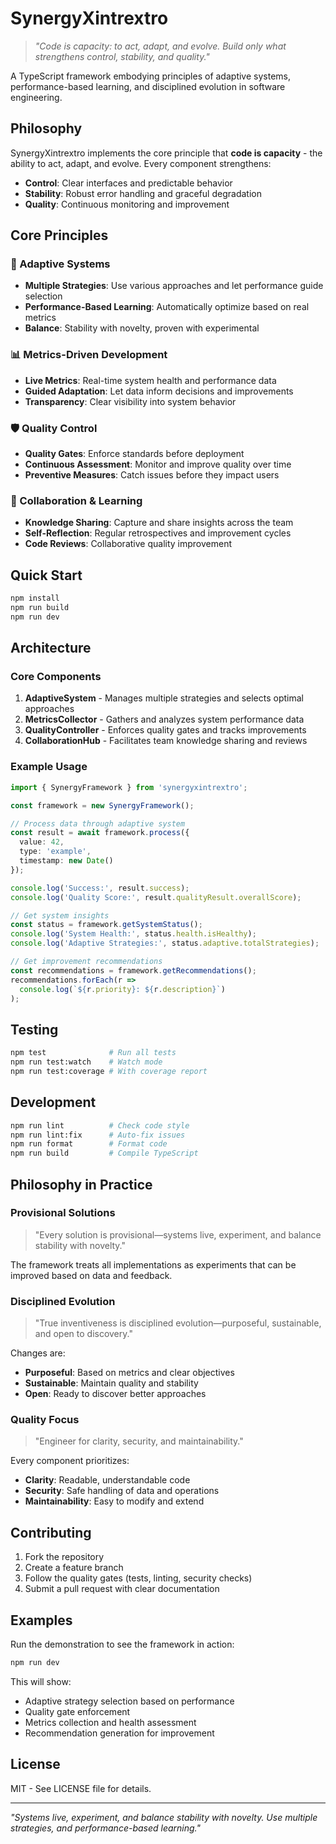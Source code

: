 # SynergyXintrextro

> *"Code is capacity: to act, adapt, and evolve. Build only what strengthens control, stability, and quality."*

A TypeScript framework embodying principles of adaptive systems, performance-based learning, and disciplined evolution in software engineering.

## Philosophy

SynergyXintrextro implements the core principle that **code is capacity** - the ability to act, adapt, and evolve. Every component strengthens:

- **Control**: Clear interfaces and predictable behavior
- **Stability**: Robust error handling and graceful degradation  
- **Quality**: Continuous monitoring and improvement

## Core Principles

### 🔄 Adaptive Systems
- **Multiple Strategies**: Use various approaches and let performance guide selection
- **Performance-Based Learning**: Automatically optimize based on real metrics
- **Balance**: Stability with novelty, proven with experimental

### 📊 Metrics-Driven Development
- **Live Metrics**: Real-time system health and performance data
- **Guided Adaptation**: Let data inform decisions and improvements
- **Transparency**: Clear visibility into system behavior

### 🛡️ Quality Control
- **Quality Gates**: Enforce standards before deployment
- **Continuous Assessment**: Monitor and improve quality over time
- **Preventive Measures**: Catch issues before they impact users

### 🤝 Collaboration & Learning
- **Knowledge Sharing**: Capture and share insights across the team
- **Self-Reflection**: Regular retrospectives and improvement cycles
- **Code Reviews**: Collaborative quality improvement

## Quick Start

```bash
npm install
npm run build
npm run dev
```

## Architecture

### Core Components

1. **AdaptiveSystem** - Manages multiple strategies and selects optimal approaches
2. **MetricsCollector** - Gathers and analyzes system performance data
3. **QualityController** - Enforces quality gates and tracks improvements
4. **CollaborationHub** - Facilitates team knowledge sharing and reviews

### Example Usage

```typescript
import { SynergyFramework } from 'synergyxintrextro';

const framework = new SynergyFramework();

// Process data through adaptive system
const result = await framework.process({
  value: 42,
  type: 'example',
  timestamp: new Date()
});

console.log('Success:', result.success);
console.log('Quality Score:', result.qualityResult.overallScore);

// Get system insights
const status = framework.getSystemStatus();
console.log('System Health:', status.health.isHealthy);
console.log('Adaptive Strategies:', status.adaptive.totalStrategies);

// Get improvement recommendations
const recommendations = framework.getRecommendations();
recommendations.forEach(r => 
  console.log(`${r.priority}: ${r.description}`)
);
```

## Testing

```bash
npm test              # Run all tests
npm run test:watch    # Watch mode
npm run test:coverage # With coverage report
```

## Development

```bash
npm run lint          # Check code style
npm run lint:fix      # Auto-fix issues
npm run format        # Format code
npm run build         # Compile TypeScript
```

## Philosophy in Practice

### Provisional Solutions
> "Every solution is provisional—systems live, experiment, and balance stability with novelty."

The framework treats all implementations as experiments that can be improved based on data and feedback.

### Disciplined Evolution
> "True inventiveness is disciplined evolution—purposeful, sustainable, and open to discovery."

Changes are:
- **Purposeful**: Based on metrics and clear objectives
- **Sustainable**: Maintain quality and stability
- **Open**: Ready to discover better approaches

### Quality Focus
> "Engineer for clarity, security, and maintainability."

Every component prioritizes:
- **Clarity**: Readable, understandable code
- **Security**: Safe handling of data and operations
- **Maintainability**: Easy to modify and extend

## Contributing

1. Fork the repository
2. Create a feature branch
3. Follow the quality gates (tests, linting, security checks)
4. Submit a pull request with clear documentation

## Examples

Run the demonstration to see the framework in action:

```bash
npm run dev
```

This will show:
- Adaptive strategy selection based on performance
- Quality gate enforcement
- Metrics collection and health assessment
- Recommendation generation for improvement

## License

MIT - See LICENSE file for details.

---

*"Systems live, experiment, and balance stability with novelty. Use multiple strategies, and performance-based learning."*